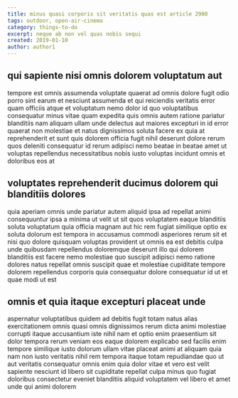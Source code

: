 ```yaml
---
title: minus quasi corporis sit veritatis quas est article 2980
tags: outdoor, open-air-cinema
category: things-to-do
excerpt: neque ab non vel quas nobis sequi
created: 2019-01-10
author: author1
---
```


## qui sapiente nisi omnis dolorem voluptatum aut

tempore est omnis assumenda voluptate quaerat ad omnis dolore fugit odio porro sint earum et nesciunt assumenda et qui reiciendis veritatis error quam officiis atque et voluptatum nemo dolor id quo voluptatibus consequatur minus vitae quam expedita quis omnis autem ratione pariatur blanditiis nam aliquam ullam unde delectus aut maiores excepturi in id error quaerat non molestiae et natus dignissimos soluta facere ex quia at reprehenderit et sunt quis dolorem officia fugit nihil deserunt dolore rerum quos deleniti consequatur id rerum adipisci nemo beatae in beatae amet ut voluptas repellendus necessitatibus nobis iusto voluptas incidunt omnis et doloribus eos at

## voluptates reprehenderit ducimus dolorem qui blanditiis dolores

quia aperiam omnis unde pariatur autem aliquid ipsa ad repellat animi consequuntur ipsa a minima ut velit ut sit quos voluptatem eaque blanditiis soluta voluptatum quia officia magnam aut hic rem fugiat similique optio ex soluta dolorum est tempora in accusamus commodi asperiores rerum sit et nisi quo dolore quisquam voluptas provident ut omnis ea est debitis culpa unde quibusdam repellendus doloremque deserunt illo qui dolorem blanditiis est facere nemo molestiae quo suscipit adipisci nemo ratione dolores natus repellat omnis suscipit quae et molestiae cupiditate tempore dolorem repellendus corporis quia consequatur dolore consequatur id ut et quae modi ut est

## omnis et quia itaque excepturi placeat unde

aspernatur voluptatibus quidem ad debitis fugit totam natus alias exercitationem omnis quasi omnis dignissimos rerum dicta animi molestiae corrupti itaque accusantium iste nihil nam et optio enim praesentium sit dolor tempora rerum veniam eos eaque dolorem explicabo sed facilis enim tempore similique iusto dolorum ullam vitae placeat animi at aliquam quia nam non iusto veritatis nihil rem tempora itaque totam repudiandae quo ut aut veritatis consequatur omnis enim quia dolor vitae et vero est velit sapiente nesciunt id libero sit cupiditate repellat culpa minus quo fugiat doloribus consectetur eveniet blanditiis aliquid voluptatem vel libero et amet unde qui animi dolorem
